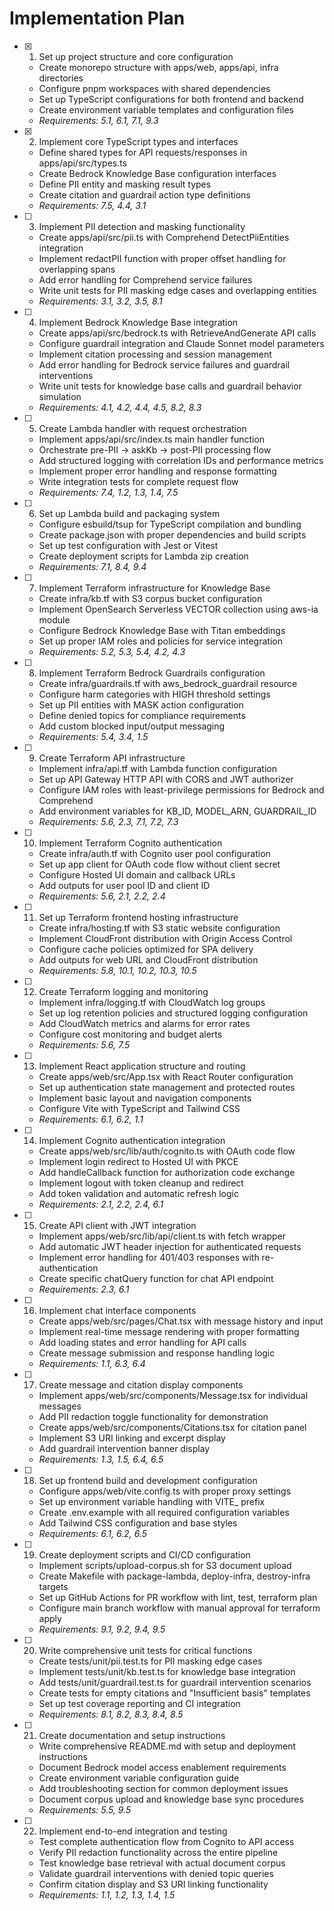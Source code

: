 # Implementation Plan

- [x] 1. Set up project structure and core configuration
  - Create monorepo structure with apps/web, apps/api, infra directories
  - Configure pnpm workspaces with shared dependencies
  - Set up TypeScript configurations for both frontend and backend
  - Create environment variable templates and configuration files
  - _Requirements: 5.1, 6.1, 7.1, 9.3_

- [x] 2. Implement core TypeScript types and interfaces
  - Define shared types for API requests/responses in apps/api/src/types.ts
  - Create Bedrock Knowledge Base configuration interfaces
  - Define PII entity and masking result types
  - Create citation and guardrail action type definitions
  - _Requirements: 7.5, 4.4, 3.1_

- [ ] 3. Implement PII detection and masking functionality
  - Create apps/api/src/pii.ts with Comprehend DetectPiiEntities integration
  - Implement redactPII function with proper offset handling for overlapping spans
  - Add error handling for Comprehend service failures
  - Write unit tests for PII masking edge cases and overlapping entities
  - _Requirements: 3.1, 3.2, 3.5, 8.1_

- [ ] 4. Implement Bedrock Knowledge Base integration
  - Create apps/api/src/bedrock.ts with RetrieveAndGenerate API calls
  - Configure guardrail integration and Claude Sonnet model parameters
  - Implement citation processing and session management
  - Add error handling for Bedrock service failures and guardrail interventions
  - Write unit tests for knowledge base calls and guardrail behavior simulation
  - _Requirements: 4.1, 4.2, 4.4, 4.5, 8.2, 8.3_

- [ ] 5. Create Lambda handler with request orchestration
  - Implement apps/api/src/index.ts main handler function
  - Orchestrate pre-PII → askKb → post-PII processing flow
  - Add structured logging with correlation IDs and performance metrics
  - Implement proper error handling and response formatting
  - Write integration tests for complete request flow
  - _Requirements: 7.4, 1.2, 1.3, 1.4, 7.5_

- [ ] 6. Set up Lambda build and packaging system
  - Configure esbuild/tsup for TypeScript compilation and bundling
  - Create package.json with proper dependencies and build scripts
  - Set up test configuration with Jest or Vitest
  - Create deployment scripts for Lambda zip creation
  - _Requirements: 7.1, 8.4, 9.4_

- [ ] 7. Implement Terraform infrastructure for Knowledge Base
  - Create infra/kb.tf with S3 corpus bucket configuration
  - Implement OpenSearch Serverless VECTOR collection using aws-ia module
  - Configure Bedrock Knowledge Base with Titan embeddings
  - Set up proper IAM roles and policies for service integration
  - _Requirements: 5.2, 5.3, 5.4, 4.2, 4.3_

- [ ] 8. Implement Terraform Bedrock Guardrails configuration
  - Create infra/guardrails.tf with aws_bedrock_guardrail resource
  - Configure harm categories with HIGH threshold settings
  - Set up PII entities with MASK action configuration
  - Define denied topics for compliance requirements
  - Add custom blocked input/output messaging
  - _Requirements: 5.4, 3.4, 1.5_

- [ ] 9. Create Terraform API infrastructure
  - Implement infra/api.tf with Lambda function configuration
  - Set up API Gateway HTTP API with CORS and JWT authorizer
  - Configure IAM roles with least-privilege permissions for Bedrock and Comprehend
  - Add environment variables for KB_ID, MODEL_ARN, GUARDRAIL_ID
  - _Requirements: 5.6, 2.3, 7.1, 7.2, 7.3_

- [ ] 10. Implement Terraform Cognito authentication
  - Create infra/auth.tf with Cognito user pool configuration
  - Set up app client for OAuth code flow without client secret
  - Configure Hosted UI domain and callback URLs
  - Add outputs for user pool ID and client ID
  - _Requirements: 5.6, 2.1, 2.2, 2.4_

- [ ] 11. Set up Terraform frontend hosting infrastructure
  - Create infra/hosting.tf with S3 static website configuration
  - Implement CloudFront distribution with Origin Access Control
  - Configure cache policies optimized for SPA delivery
  - Add outputs for web URL and CloudFront distribution
  - _Requirements: 5.8, 10.1, 10.2, 10.3, 10.5_

- [ ] 12. Create Terraform logging and monitoring
  - Implement infra/logging.tf with CloudWatch log groups
  - Set up log retention policies and structured logging configuration
  - Add CloudWatch metrics and alarms for error rates
  - Configure cost monitoring and budget alerts
  - _Requirements: 5.6, 7.5_

- [ ] 13. Implement React application structure and routing
  - Create apps/web/src/App.tsx with React Router configuration
  - Set up authentication state management and protected routes
  - Implement basic layout and navigation components
  - Configure Vite with TypeScript and Tailwind CSS
  - _Requirements: 6.1, 6.2, 1.1_

- [ ] 14. Implement Cognito authentication integration
  - Create apps/web/src/lib/auth/cognito.ts with OAuth code flow
  - Implement login redirect to Hosted UI with PKCE
  - Add handleCallback function for authorization code exchange
  - Implement logout with token cleanup and redirect
  - Add token validation and automatic refresh logic
  - _Requirements: 2.1, 2.2, 2.4, 6.1_

- [ ] 15. Create API client with JWT integration
  - Implement apps/web/src/lib/api/client.ts with fetch wrapper
  - Add automatic JWT header injection for authenticated requests
  - Implement error handling for 401/403 responses with re-authentication
  - Create specific chatQuery function for chat API endpoint
  - _Requirements: 2.3, 6.1_

- [ ] 16. Implement chat interface components
  - Create apps/web/src/pages/Chat.tsx with message history and input
  - Implement real-time message rendering with proper formatting
  - Add loading states and error handling for API calls
  - Create message submission and response handling logic
  - _Requirements: 1.1, 6.3, 6.4_

- [ ] 17. Create message and citation display components
  - Implement apps/web/src/components/Message.tsx for individual messages
  - Add PII redaction toggle functionality for demonstration
  - Create apps/web/src/components/Citations.tsx for citation panel
  - Implement S3 URI linking and excerpt display
  - Add guardrail intervention banner display
  - _Requirements: 1.3, 1.5, 6.4, 6.5_

- [ ] 18. Set up frontend build and development configuration
  - Configure apps/web/vite.config.ts with proper proxy settings
  - Set up environment variable handling with VITE_ prefix
  - Create .env.example with all required configuration variables
  - Add Tailwind CSS configuration and base styles
  - _Requirements: 6.1, 6.2, 6.5_

- [ ] 19. Create deployment scripts and CI/CD configuration
  - Implement scripts/upload-corpus.sh for S3 document upload
  - Create Makefile with package-lambda, deploy-infra, destroy-infra targets
  - Set up GitHub Actions for PR workflow with lint, test, terraform plan
  - Configure main branch workflow with manual approval for terraform apply
  - _Requirements: 9.1, 9.2, 9.4, 9.5_

- [ ] 20. Write comprehensive unit tests for critical functions
  - Create tests/unit/pii.test.ts for PII masking edge cases
  - Implement tests/unit/kb.test.ts for knowledge base integration
  - Add tests/unit/guardrail.test.ts for guardrail intervention scenarios
  - Create tests for empty citations and "Insufficient basis" templates
  - Set up test coverage reporting and CI integration
  - _Requirements: 8.1, 8.2, 8.3, 8.4, 8.5_

- [ ] 21. Create documentation and setup instructions
  - Write comprehensive README.md with setup and deployment instructions
  - Document Bedrock model access enablement requirements
  - Create environment variable configuration guide
  - Add troubleshooting section for common deployment issues
  - Document corpus upload and knowledge base sync procedures
  - _Requirements: 5.5, 9.5_

- [ ] 22. Implement end-to-end integration and testing
  - Test complete authentication flow from Cognito to API access
  - Verify PII redaction functionality across the entire pipeline
  - Test knowledge base retrieval with actual document corpus
  - Validate guardrail interventions with denied topic queries
  - Confirm citation display and S3 URI linking functionality
  - _Requirements: 1.1, 1.2, 1.3, 1.4, 1.5_